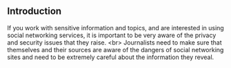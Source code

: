 
## Introduction

If you work with sensitive information and topics, and are interested in using social networking services, it is important to be very aware of the privacy and security issues that they raise.
&lt;br&gt;
Journalists need to make sure that themselves and their sources are aware of the dangers of social networking sites and need to be extremely careful about the information they reveal.
